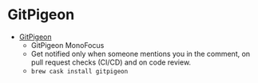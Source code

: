 # GitPigeon
- [GitPigeon](https://www.gitpigeon.com/)
  -  GitPigeon MonoFocus
  - Get notified only when someone mentions you in the comment, on pull request checks (CI/CD) and on code review.
  - `brew cask install gitpigeon`
